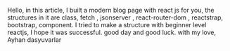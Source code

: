 Hello, in this article, I built a modern blog page with react js for you, the structures in it are class, fetch , jsonserver , react-router-dom , reactstrap, bootstrap, component. I tried to make a structure with beginner level reactjs, I hope it was successful. good day and good luck. with my love, Ayhan dasyuvarlar